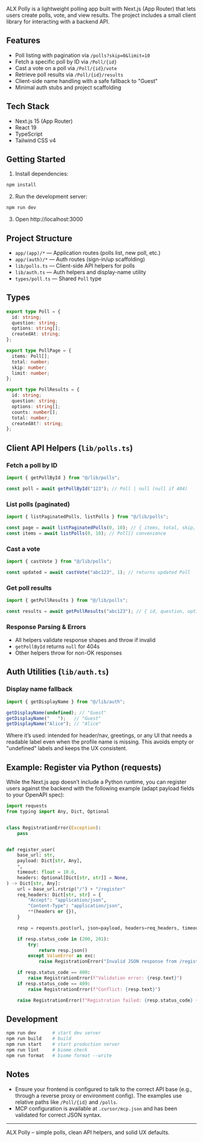 ALX Polly is a lightweight polling app built with Next.js (App Router) that lets users create polls, vote, and view results. The project includes a small client library for interacting with a backend API.

## Features

- Poll listing with pagination via `/polls?skip=0&limit=10`
- Fetch a specific poll by ID via `/Poll/{id}`
- Cast a vote on a poll via `/Poll/{id}/vote`
- Retrieve poll results via `/Poll/{id}/results`
- Client-side name handling with a safe fallback to "Guest"
- Minimal auth stubs and project scaffolding

## Tech Stack

- Next.js 15 (App Router)
- React 19
- TypeScript
- Tailwind CSS v4

## Getting Started

1. Install dependencies:
```bash
npm install
```

2. Run the development server:
```bash
npm run dev
```

3. Open http://localhost:3000

## Project Structure

- `app/(app)/*` — Application routes (polls list, new poll, etc.)
- `app/(auth)/*` — Auth routes (sign-in/up scaffolding)
- `lib/polls.ts` — Client-side API helpers for polls
- `lib/auth.ts` — Auth helpers and display-name utility
- `types/poll.ts` — Shared `Poll` type

## Types

```ts
export type Poll = {
  id: string;
  question: string;
  options: string[];
  createdAt: string;
};

export type PollPage = {
  items: Poll[];
  total: number;
  skip: number;
  limit: number;
};

export type PollResults = {
  id: string;
  question: string;
  options: string[];
  counts: number[];
  total: number;
  createdAt?: string;
};
```

## Client API Helpers (`lib/polls.ts`)

### Fetch a poll by ID
```ts
import { getPollById } from "@/lib/polls";

const poll = await getPollById("123"); // Poll | null (null if 404)
```

### List polls (paginated)
```ts
import { listPaginatedPolls, listPolls } from "@/lib/polls";

const page = await listPaginatedPolls(0, 10); // { items, total, skip, limit }
const items = await listPolls(0, 10); // Poll[] convenience
```

### Cast a vote
```ts
import { castVote } from "@/lib/polls";

const updated = await castVote("abc123", 1); // returns updated Poll
```

### Get poll results
```ts
import { getPollResults } from "@/lib/polls";

const results = await getPollResults("abc123"); // { id, question, options, counts, total }
```

### Response Parsing & Errors

- All helpers validate response shapes and throw if invalid
- `getPollById` returns `null` for 404s
- Other helpers throw for non-OK responses

## Auth Utilities (`lib/auth.ts`)

### Display name fallback
```ts
import { getDisplayName } from "@/lib/auth";

getDisplayName(undefined); // "Guest"
getDisplayName("   ");   // "Guest"
getDisplayName("Alice"); // "Alice"
```

Where it’s used: intended for header/nav, greetings, or any UI that needs a readable label even when the profile name is missing. This avoids empty or "undefined" labels and keeps the UX consistent.

## Example: Register via Python (requests)

While the Next.js app doesn’t include a Python runtime, you can register users against the backend with the following example (adapt payload fields to your OpenAPI spec):

```python
import requests
from typing import Any, Dict, Optional


class RegistrationError(Exception):
    pass


def register_user(
    base_url: str,
    payload: Dict[str, Any],
    *,
    timeout: float = 10.0,
    headers: Optional[Dict[str, str]] = None,
) -> Dict[str, Any]:
    url = base_url.rstrip("/") + "/register"
    req_headers: Dict[str, str] = {
        "Accept": "application/json",
        "Content-Type": "application/json",
        **(headers or {}),
    }

    resp = requests.post(url, json=payload, headers=req_headers, timeout=timeout)

    if resp.status_code in (200, 201):
        try:
            return resp.json()
        except ValueError as exc:
            raise RegistrationError("Invalid JSON response from /register") from exc

    if resp.status_code == 400:
        raise RegistrationError(f"Validation error: {resp.text}")
    if resp.status_code == 409:
        raise RegistrationError(f"Conflict: {resp.text}")

    raise RegistrationError(f"Registration failed: {resp.status_code} {resp.text}")
```

## Development

```bash
npm run dev      # start dev server
npm run build    # build
npm run start    # start production server
npm run lint     # biome check
npm run format   # biome format --write
```

## Notes

- Ensure your frontend is configured to talk to the correct API base (e.g., through a reverse proxy or environment config). The examples use relative paths like `/Poll/{id}` and `/polls`.
- MCP configuration is available at `.cursor/mcp.json` and has been validated for correct JSON syntax.

---

ALX Polly – simple polls, clean API helpers, and solid UX defaults.
